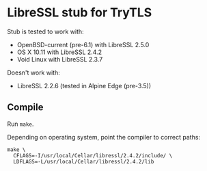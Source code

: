 # LibreSSL stub for TryTLS

Stub is tested to work with:

 * OpenBSD-current (pre-6.1) with LibreSSL 2.5.0
 * OS X 10.11 with LibreSSL 2.4.2
 * Void Linux with LibreSSL 2.3.7

Doesn't work with:

 * LibreSSL 2.2.6 (tested in Alpine Edge (pre-3.5))

## Compile

Run `make`.

Depending on operating system, point the compiler to correct paths:

```console
make \
  CFLAGS=-I/usr/local/Cellar/libressl/2.4.2/include/ \
  LDFLAGS=-L/usr/local/Cellar/libressl/2.4.2/lib
```
